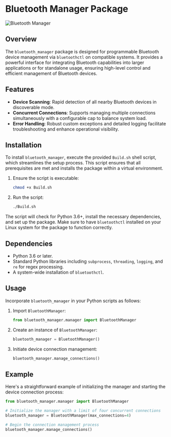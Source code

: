 # Bluetooth Manager Package

![Bluetooth Manager](https://github.com/LoQiseaking69/BT_manager/blob/main/BTmanager.PNG)

## Overview
The `bluetooth_manager` package is designed for programmable Bluetooth device management via `bluetoothctl` on compatible systems. It provides a powerful interface for integrating Bluetooth capabilities into larger applications or for standalone usage, ensuring high-level control and efficient management of Bluetooth devices.

## Features
- **Device Scanning**: Rapid detection of all nearby Bluetooth devices in discoverable mode.
- **Concurrent Connections**: Supports managing multiple connections simultaneously with a configurable cap to balance system load.
- **Error Handling**: Robust custom exceptions and detailed logging facilitate troubleshooting and enhance operational visibility.

## Installation
To install `bluetooth_manager`, execute the provided `Build.sh` shell script, which streamlines the setup process. This script ensures that all prerequisites are met and installs the package within a virtual environment.

1. Ensure the script is executable:
    ```bash
    chmod +x Build.sh
    ```
2. Run the script:
    ```bash
    ./Build.sh
    ```

The script will check for Python 3.6+, install the necessary dependencies, and set up the package. Make sure to have `bluetoothctl` installed on your Linux system for the package to function correctly.

## Dependencies
- Python 3.6 or later.
- Standard Python libraries including `subprocess`, `threading`, `logging`, and `re` for regex processing.
- A system-wide installation of `bluetoothctl`.

## Usage
Incorporate `bluetooth_manager` in your Python scripts as follows:

1. Import `BluetoothManager`:
    ```python
    from bluetooth_manager.manager import BluetoothManager
    ```

2. Create an instance of `BluetoothManager`:
    ```python
    bluetooth_manager = BluetoothManager()
    ```

3. Initiate device connection management:
    ```python
    bluetooth_manager.manage_connections()
    ```

## Example
Here's a straightforward example of initializing the manager and starting the device connection process:

```python
from bluetooth_manager.manager import BluetoothManager

# Initialize the manager with a limit of four concurrent connections
bluetooth_manager = BluetoothManager(max_connections=4)

# Begin the connection management process
bluetooth_manager.manage_connections()
```